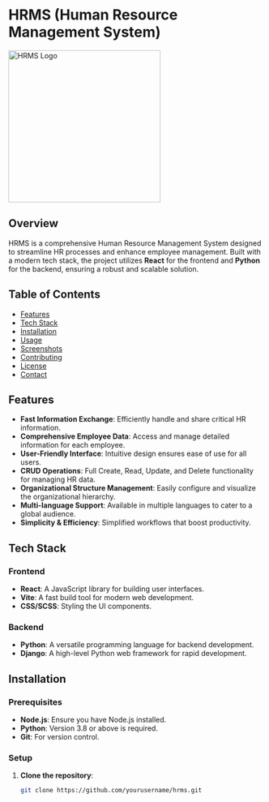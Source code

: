 # HRMS (Human Resource Management System)

<img src="src/image/logo_1.png" alt="HRMS Logo" width="300">

## Overview

HRMS is a comprehensive Human Resource Management System designed to streamline HR processes and enhance employee management. Built with a modern tech stack, the project utilizes **React** for the frontend and **Python** for the backend, ensuring a robust and scalable solution.

## Table of Contents

- [Features](#features)
- [Tech Stack](#tech-stack)
- [Installation](#installation)
- [Usage](#usage)
- [Screenshots](#screenshots)
- [Contributing](#contributing)
- [License](#license)
- [Contact](#contact)

## Features

- **Fast Information Exchange**: Efficiently handle and share critical HR information.
- **Comprehensive Employee Data**: Access and manage detailed information for each employee.
- **User-Friendly Interface**: Intuitive design ensures ease of use for all users.
- **CRUD Operations**: Full Create, Read, Update, and Delete functionality for managing HR data.
- **Organizational Structure Management**: Easily configure and visualize the organizational hierarchy.
- **Multi-language Support**: Available in multiple languages to cater to a global audience.
- **Simplicity & Efficiency**: Simplified workflows that boost productivity.

## Tech Stack

### Frontend

- **React**: A JavaScript library for building user interfaces.
- **Vite**: A fast build tool for modern web development.
- **CSS/SCSS**: Styling the UI components.

### Backend

- **Python**: A versatile programming language for backend development.
- **Django**: A high-level Python web framework for rapid development.

## Installation

### Prerequisites

- **Node.js**: Ensure you have Node.js installed.
- **Python**: Version 3.8 or above is required.
- **Git**: For version control.

### Setup

1. **Clone the repository**:
   ```bash
   git clone https://github.com/yourusername/hrms.git
